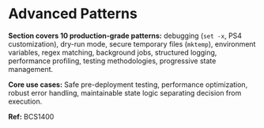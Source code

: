 # Advanced Patterns

**Section covers 10 production-grade patterns:** debugging (`set -x`, PS4 customization), dry-run mode, secure temporary files (`mktemp`), environment variables, regex matching, background jobs, structured logging, performance profiling, testing methodologies, progressive state management.

**Core use cases:** Safe pre-deployment testing, performance optimization, robust error handling, maintainable state logic separating decision from execution.

**Ref:** BCS1400
